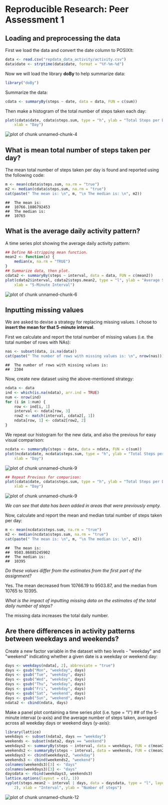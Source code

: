 Reproducible Research: Peer Assessment 1
========================================================

## Loading and preprocessing the data
First we load the data and convert the date column to POSIXlt:

```r
data <- read.csv("repdata_data_activity/activity.csv")
data$date <- strptime(data$date, format = "%Y-%m-%d")
```

Now we will load the library **doBy** to help summarize data:

```r
library("doBy")
```

Summarize the data: 

```r
cdata <- summaryBy(steps ~ date, data = data, FUN = c(sum))
```

Then make a histogram of the total number of steps taken each day:

```r
plot(cdata$date, cdata$steps.sum, type = "h", ylab = "Total Steps per Day", 
    xlab = "Day")
```

![plot of chunk unnamed-chunk-4](figure/unnamed-chunk-4.png) 

## What is mean total number of steps taken per day?
The mean total number of steps taken per day is found and reported using the following code:

```r
m <- mean(cdata$steps.sum, na.rm = "true")
m2 <- median(cdata$steps.sum, na.rm = "true")
cat(paste(" The mean is: \n", m, "\n The median is: \n", m2))
```

```
##  The mean is: 
##  10766.1886792453 
##  The median is: 
##  10765
```

## What is the average daily activity pattern?
A time series plot showing the average daily activity pattern:

```r
## Define NA-stripping mean function.
mean2 <- function(x) {
    median(x, na.rm = "TRUE")
}
## Summarize data, then plot.
cdata2 <- summaryBy(steps ~ interval, data = data, FUN = c(mean2))
plot(cdata2$interval, cdata2$steps.mean2, type = "l", ylab = "Average Steps Taken", 
    xlab = "5-Minute Interval")
```

![plot of chunk unnamed-chunk-6](figure/unnamed-chunk-6.png) 

## Inputting missing values
We are asked to devise a strategy for replacing missing values.
I chose to **insert the mean for that 5-minute interval**.

First we calculate and report the total number of missing values (i.e. the total number of rows with NAs):

```r
nas <- subset(data, is.na(data))
cat(paste(" The number of rows with missing values is: \n", nrow(nas)))
```

```
##  The number of rows with missing values is: 
##  2304
```

Now, create new dataset using the above-mentioned strategy:

```r
ndata <- data
ind <- which(is.na(ndata), arr.ind = TRUE)
num <- nrow(ind)
for (i in 1:num) {
    row <- ind[i, 1]
    interval <- ndata[row, 3]
    row2 <- match(interval, cdata2[, 1])
    ndata[row, 1] <- cdata2[row2, 2]
}
```

We repeat our histogram for the new data, and also the previous for easy visual comparison:

```r
ncdata <- summaryBy(steps ~ date, data = ndata, FUN = c(sum))
plot(ncdata$date, ncdata$steps.sum, type = "h", ylab = "Total Steps per Day", 
    xlab = "Day")
```

![plot of chunk unnamed-chunk-9](figure/unnamed-chunk-91.png) 

```r
## Repeat Previous for comparison:
plot(cdata$date, cdata$steps.sum, type = "h", ylab = "Total Steps per Day", 
    xlab = "Day")
```

![plot of chunk unnamed-chunk-9](figure/unnamed-chunk-92.png) 

*We can see that data has been added in areas that were previously empty.*

Now, calculate and report the mean and median total number of steps taken per day:

```r
m <- mean(ncdata$steps.sum, na.rm = "true")
m2 <- median(ncdata$steps.sum, na.rm = "true")
cat(paste(" The mean is: \n", m, "\n The median is: \n", m2))
```

```
##  The mean is: 
##  9503.86885245902 
##  The median is: 
##  10395
```


*Do these values differ from the estimates from the first part of the assignment?*

Yes. The mean decreased from 10766.19 to 9503.87, and the median from 10765 to 10395.

*What is the impact of inputting missing data on the estimates of the total daily number of steps?*

The missing data increases the total daily number.

## Are there differences in activity patterns between weekdays and weekends?
Create a new factor variable in the dataset with two levels - "weekday" and "weekend" indicating whether a given date is a weekday or weekend day:

```r
days <- weekdays(ndata[, 2], abbreviate = "true")
days <- gsub("Mon", "weekday", days)
days <- gsub("Tue", "weekday", days)
days <- gsub("Wed", "weekday", days)
days <- gsub("Thu", "weekday", days)
days <- gsub("Fri", "weekday", days)
days <- gsub("Sat", "weekend", days)
days <- gsub("Sun", "weekend", days)
ndata2 <- cbind(ndata, days)
```

Make a panel plot containing a time series plot (i.e. type = "l") ## of the 5-minute interval (x-axis) and the average number of steps taken, averaged across all weekday days or weekend days (y-axis):

```r
library(lattice)
weekdays <- subset(ndata2, days == "weekday")
weekends <- subset(ndata2, days == "weekend")
weekdays2 <- summaryBy(steps ~ interval, data = weekdays, FUN = c(mean2))
weekends2 <- summaryBy(steps ~ interval, data = weekends, FUN = c(mean2))
weekdays3 <- cbind(weekdays2, "weekday")
weekends3 <- cbind(weekends2, "weekend")
colnames(weekends3)[3] <- "days"
colnames(weekdays3)[3] <- "days"
daysdata <- rbind(weekdays3, weekends3)
lattice.options(layout = c(2, 1))
xyplot(steps.mean2 ~ interval | days, data = daysdata, type = "l", layout = c(1, 
    2), xlab = "Interval", ylab = "Number of steps")
```

![plot of chunk unnamed-chunk-12](figure/unnamed-chunk-12.png) 


